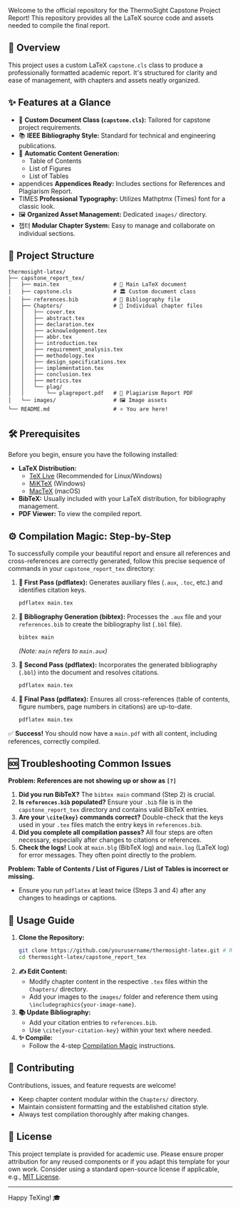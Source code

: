 

Welcome to the official repository for the ThermoSight Capstone Project Report! This repository provides all the LaTeX source code and assets needed to compile the final report.

<!-- Optional: Add a logo or banner image here -->
<!-- ![Project Logo](path/to/your/logo.png) -->


## 🚀 Overview

This project uses a custom LaTeX `capstone.cls` class to produce a professionally formatted academic report. It's structured for clarity and ease of management, with chapters and assets neatly organized.

## ✨ Features at a Glance

- 🧐 **Custom Document Class (`capstone.cls`):** Tailored for capstone project requirements.
- 📚 **IEEE Bibliography Style:** Standard for technical and engineering publications.
- 📑 **Automatic Content Generation:**
    - Table of Contents
    - List of Figures
    - List of Tables
-  appendices **Appendices Ready:** Includes sections for References and Plagiarism Report.
-  TIMES **Professional Typography:** Utilizes Mathptmx (Times) font for a classic look.
- 🖼️ **Organized Asset Management:** Dedicated `images/` directory.
- 챕터 **Modular Chapter System:** Easy to manage and collaborate on individual sections.

## 📂 Project Structure

```
thermosight-latex/
├── capstone_report_tex/
│   ├── main.tex                 # 📄 Main LaTeX document
│   ├── capstone.cls             # 🏛️ Custom document class
│   ├── references.bib           # 📖 Bibliography file
│   ├── Chapters/                # 📁 Individual chapter files
│   │   ├── cover.tex
│   │   ├── abstract.tex
│   │   ├── declaration.tex
│   │   ├── acknowledgement.tex
│   │   ├── abbr.tex
│   │   ├── introduction.tex
│   │   ├── requirement_analysis.tex
│   │   ├── methodology.tex
│   │   ├── design_specifications.tex
│   │   ├── implementation.tex
│   │   ├── conclusion.tex
│   │   ├── metrics.tex
│   │   └── plag/
│   │       └── plagreport.pdf   # 📜 Plagiarism Report PDF
│   └── images/                  # 🖼️ Image assets
└── README.md                    # ⭐ You are here!
```

## 🛠️ Prerequisites

Before you begin, ensure you have the following installed:

- **LaTeX Distribution:**
    - [TeX Live](https://www.tug.org/texlive/) (Recommended for Linux/Windows)
    - [MiKTeX](https://miktex.org/) (Windows)
    - [MacTeX](https://www.tug.org/mactex/) (macOS)
- **BibTeX:** Usually included with your LaTeX distribution, for bibliography management.
- **PDF Viewer:** To view the compiled report.

## ⚙️ Compilation Magic: Step-by-Step

To successfully compile your beautiful report and ensure all references and cross-references are correctly generated, follow this precise sequence of commands in your `capstone_report_tex` directory:

1.  **📜 First Pass (pdflatex):**
    Generates auxiliary files (`.aux`, `.toc`, etc.) and identifies citation keys.
    ```bash
    pdflatex main.tex
    ```

2.  **📖 Bibliography Generation (bibtex):**
    Processes the `.aux` file and your `references.bib` to create the bibliography list (`.bbl` file).
    ```bash
    bibtex main
    ```
    *(Note: `main` refers to `main.aux`)*

3.  **🔗 Second Pass (pdflatex):**
    Incorporates the generated bibliography (`.bbl`) into the document and resolves citations.
    ```bash
    pdflatex main.tex
    ```

4.  **🔄 Final Pass (pdflatex):**
    Ensures all cross-references (table of contents, figure numbers, page numbers in citations) are up-to-date.
    ```bash
    pdflatex main.tex
    ```

✅ **Success!** You should now have a `main.pdf` with all content, including references, correctly compiled.

## 🆘 Troubleshooting Common Issues

**Problem: References are not showing up or show as `[?]`**

1.  **Did you run BibTeX?** The `bibtex main` command (Step 2) is crucial.
2.  **Is `references.bib` populated?** Ensure your `.bib` file is in the `capstone_report_tex` directory and contains valid BibTeX entries.
3.  **Are your `\cite{key}` commands correct?** Double-check that the keys used in your `.tex` files match the entry keys in `references.bib`.
4.  **Did you complete all compilation passes?** All four steps are often necessary, especially after changes to citations or references.
5.  **Check the logs!** Look at `main.blg` (BibTeX log) and `main.log` (LaTeX log) for error messages. They often point directly to the problem.

**Problem: Table of Contents / List of Figures / List of Tables is incorrect or missing.**
*   Ensure you run `pdflatex` at least twice (Steps 3 and 4) after any changes to headings or captions.

## 📝 Usage Guide

1.  **Clone the Repository:**
    ```bash
    git clone https://github.com/yourusername/thermosight-latex.git # Replace with your repo URL
    cd thermosight-latex/capstone_report_tex
    ```
2.  **✍️ Edit Content:**
    - Modify chapter content in the respective `.tex` files within the `Chapters/` directory.
    - Add your images to the `images/` folder and reference them using `\includegraphics{your-image-name}`.
3.  **📚 Update Bibliography:**
    - Add your citation entries to `references.bib`.
    - Use `\cite{your-citation-key}` within your text where needed.
4.  **✨ Compile:**
    - Follow the 4-step [Compilation Magic](#️-compilation-magic-step-by-step) instructions.

## 🤝 Contributing

Contributions, issues, and feature requests are welcome!
- Keep chapter content modular within the `Chapters/` directory.
- Maintain consistent formatting and the established citation style.
- Always test compilation thoroughly after making changes.

## 📜 License

This project template is provided for academic use. Please ensure proper attribution for any reused components or if you adapt this template for your own work.
Consider using a standard open-source license if applicable, e.g., [MIT License](https://opensource.org/licenses/MIT).

---

Happy TeXing! 🎓
<!-- Optional: Add a screenshot of the compiled report's title page or a key figure -->
<!-- ![Report Screenshot](path/to/your/screenshot.png) -->
